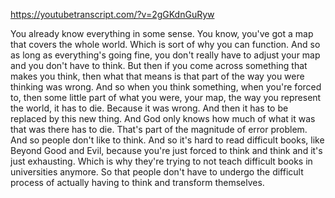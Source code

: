 https://youtubetranscript.com/?v=2gGKdnGuRyw

 You already know everything in some sense. You know, you've got a map that covers the whole world. Which is sort of why you can function. And so as long as everything's going fine, you don't really have to adjust your map and you don't have to think. But then if you come across something that makes you think, then what that means is that part of the way you were thinking was wrong. And so when you think something, when you're forced to, then some little part of what you were, your map, the way you represent the world, it has to die. Because it was wrong. And then it has to be replaced by this new thing. And God only knows how much of what it was that was there has to die. That's part of the magnitude of error problem. And so people don't like to think. And so it's hard to read difficult books, like Beyond Good and Evil, because you're just forced to think and think and it's just exhausting. Which is why they're trying to not teach difficult books in universities anymore. So that people don't have to undergo the difficult process of actually having to think and transform themselves.